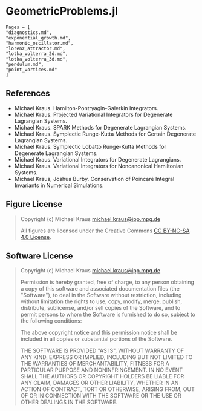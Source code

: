 
# GeometricProblems.jl


```@contents
Pages = [
"diagnostics.md",
"exponential_growth.md",
"harmonic_oscillator.md",
"lorenz_attractor.md",
"lotka_volterra_2d.md",
"lotka_volterra_3d.md",
"pendulum.md",
"point_vortices.md"
]
```


## References

- Michael Kraus. Hamilton-Pontryagin-Galerkin Integrators.
- Michael Kraus. Projected Variational Integrators for Degenerate Lagrangian Systems.
- Michael Kraus. SPARK Methods for Degenerate Lagrangian Systems.
- Michael Kraus. Symplectic Runge-Kutta Methods for Certain Degenerate Lagrangian Systems.
- Michael Kraus. Symplectic Lobatto Runge-Kutta Methods for Degenerate Lagrangian Systems.
- Michael Kraus. Variational Integrators for Degenerate Lagrangians.
- Michael Kraus. Variational Integrators for Noncanonical Hamiltonian Systems.
- Michael Kraus, Joshua Burby. Conservation of Poincaré Integral Invariants in Numerical Simulations.


## Figure License

> Copyright (c) Michael Kraus <michael.kraus@ipp.mpg.de>
>
> All figures are licensed under the Creative Commons [CC BY-NC-SA 4.0 License](https://creativecommons.org/licenses/by-nc-sa/4.0/).


## Software License

> Copyright (c) Michael Kraus <michael.kraus@ipp.mpg.de>
>
> Permission is hereby granted, free of charge, to any person obtaining a copy
> of this software and associated documentation files (the "Software"), to deal
> in the Software without restriction, including without limitation the rights
> to use, copy, modify, merge, publish, distribute, sublicense, and/or sell
> copies of the Software, and to permit persons to whom the Software is
> furnished to do so, subject to the following conditions:
>
> The above copyright notice and this permission notice shall be included in all
> copies or substantial portions of the Software.
>
> THE SOFTWARE IS PROVIDED "AS IS", WITHOUT WARRANTY OF ANY KIND, EXPRESS OR
> IMPLIED, INCLUDING BUT NOT LIMITED TO THE WARRANTIES OF MERCHANTABILITY,
> FITNESS FOR A PARTICULAR PURPOSE AND NONINFRINGEMENT. IN NO EVENT SHALL THE
> AUTHORS OR COPYRIGHT HOLDERS BE LIABLE FOR ANY CLAIM, DAMAGES OR OTHER
> LIABILITY, WHETHER IN AN ACTION OF CONTRACT, TORT OR OTHERWISE, ARISING FROM,
> OUT OF OR IN CONNECTION WITH THE SOFTWARE OR THE USE OR OTHER DEALINGS IN THE
> SOFTWARE.
